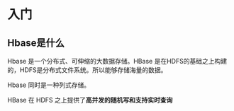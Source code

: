 # 入门

## Hbase是什么

Hbase 是一个分布式、可伸缩的大数据存储。HBase 是在HDFS的基础之上构建的，HDFS是分布式文件系统。所以能够存储海量的数据。

Hbase 同时是一种列式存储。

HBase 在 HDFS 之上提供了**高并发的随机写和支持实时查询**